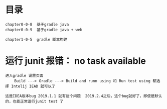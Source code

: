 
# 目录
    chapter0-0-8  基于gradle java
    chapter0-0-9  基于gradle java + web
    
    chapter1-0-5  gradle 脚本构建

#  运行 junit 报错： no task available 

    进入gradle 设置页面
        Build ---> Gradle ---> Build and runn using 和 Run test using 都选择 Intelij IEAD 就可以了
    
    这是IDEA版本bug 2019.1.1 就有这个问题  2019.2.4之后，这个bug就好了，即使是默认的，也能正常运行junit test 了



            
            